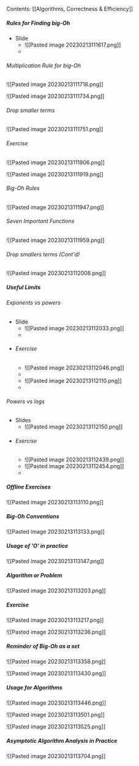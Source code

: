 Contents:
[[Algorithms, Correctness & Efficiency]]

##### Rules for Finding big-Oh
- Slide
	- ![[Pasted image 20230213111617.png]]
	- 
###### Multiplication Rule for big-Oh
![[Pasted image 20230213111718.png]]

![[Pasted image 20230213111734.png]]

###### Drop smaller terms
![[Pasted image 20230213111751.png]]

###### Exercise
![[Pasted image 20230213111906.png]]

![[Pasted image 20230213111919.png]]


###### Big-Oh Rules
![[Pasted image 20230213111947.png]]

###### Seven Important Functions
![[Pasted image 20230213111959.png]]

###### Drop smallers terms (Cont'd)
![[Pasted image 20230213112008.png]]

##### Useful Limits
###### Exponents vs powers
- Slide
	- ![[Pasted image 20230213112033.png]]
	- 
- ###### Exercise
	- ![[Pasted image 20230213112046.png]]
	- 
	- ![[Pasted image 20230213112110.png]]
	- 
###### Powers vs logs
- Slides
	- ![[Pasted image 20230213112150.png]]
- ###### Exercise
	- ![[Pasted image 20230213112439.png]]
	- ![[Pasted image 20230213112454.png]]
	- 
##### Offline Exercises 
![[Pasted image 20230213113110.png]]

##### Big-Oh Conventions
![[Pasted image 20230213113133.png]]

##### Usage of 'O' in practice
![[Pasted image 20230213113147.png]]

##### Algorithm or Problem
![[Pasted image 20230213113203.png]]

##### Exercise
![[Pasted image 20230213113217.png]]

![[Pasted image 20230213113236.png]]

##### Reminder of Big-Oh as a set
![[Pasted image 20230213113358.png]]

![[Pasted image 20230213113430.png]]

##### Usage for Algorithms
![[Pasted image 20230213113446.png]]

![[Pasted image 20230213113501.png]]

![[Pasted image 20230213113525.png]]

##### Asymptotic Algorithm Analysis in Practice
![[Pasted image 20230213113704.png]]

